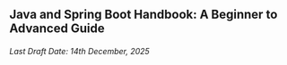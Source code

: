 ## Java and Spring Boot Handbook: A Beginner to Advanced Guide

###### Last Draft Date: 14th December, 2025
